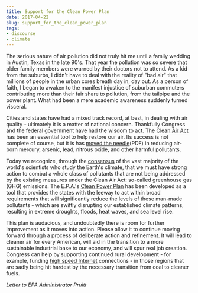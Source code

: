```yaml
---
title: Support for the Clean Power Plan
date: 2017-04-22
slug: support_for_the_clean_power_plan
tags:
- discourse
- climate
---
```


The serious nature of air pollution did not truly hit me until a family wedding
in Austin, Texas in the late 90's. That year the pollution was so severe that
older family members were warned by their doctors not to attend. As a kid from
the suburbs, I didn't have to deal with the reality of "bad air" that millions
of people in the urban cores breath day in, day out. As a person of faith, I
began to awaken to the manifest injustice of suburban commuters contributing
more than their fair share to pollution, from the tailpipe and the power plant.
What had been a mere academic awareness suddenly turned visceral.

<!-- truncate -->

Cities and states have had a mixed track record, at best, in dealing with air
quality - ultimately it is a matter of national concern. Thankfully Congress and
the federal government have had the wisdom to act. The [Clean Air
Act](https://www.epa.gov/laws-regulations/summary-clean-air-act) has been an
essential tool to help restore our air. Its success is not complete of course,
but it is has [moved the
needle](https://www.nrdc.org/sites/default/files/cleanairactsuccess.pdf)(PDF) in
reducing air-born mercury, arsenic, lead, nitrous oxide, and other harmful
pollutants.

Today we recognize, through the [consensus](https://climate.nasa.gov/evidence/)
of the vast majority of the world's scientists who study the Earth's climate,
that we must have strong action to combat a whole class of pollutants that are
not being addressed by the existing measures under the Clean Air Act: so-called
greenhouse gas (GHG) emissions. The E.P.A.'s [Clean Power
Plan](http://www.ucsusa.org/our-work/global-warming/reduce-emissions/what-is-the-clean-power-plan#!)
has been developed as a tool that provides the states with the leeway to act
within broad requirements that will significantly reduce the levels of these
man-made pollutants - which are swiftly disrupting our established climate
patterns, resulting in extreme droughts, floods, heat waves, and sea level rise.

This plan is audacious, and undoubtedly there is room for further improvement as
it moves into action. Please allow it to continue moving forward through a
process of deliberate action and refinement. It will lead to cleaner air for
every American, will aid in the transition to a more sustainable industrial base
to our economy, and will spur real job creation.  Congress can help by
supporting continued rural development - for example, funding [high speed
Internet](https://www.theguardian.com/us-news/2017/apr/21/tech-industry-coding-kentucky-hillbillies)
connections - in those regions that are sadly being hit hardest by the necessary
transition from coal to cleaner fuels.

_Letter to EPA Administrator Pruitt_

